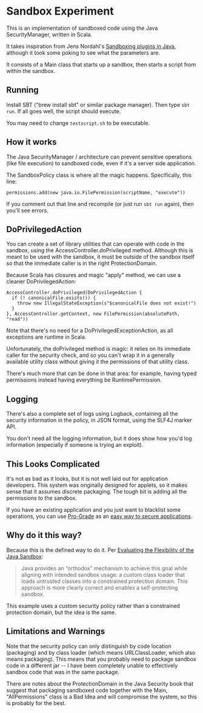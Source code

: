 # Sandbox Experiment

This is an implementation of sandboxed code using the Java SecurityManager, written in Scala.

It takes inspiration from Jens Nordahl's [Sandboxing plugins in Java](http://www.jayway.com/2014/06/13/sandboxing-plugins-in-java/), although it took some poking to see what the parameters are.

It consists of a Main class that starts up a sandbox, then starts a script from within the sandbox.

## Running

Install SBT ("brew install sbt" or similar package manager).  Then type `sbt run`.  If all goes well, the script should execute.

You may need to change `testscript.sh` to be executable.

## How it works

The Java SecurityManager / architecture can prevent sensitive operations (like file execution) to sandboxed code, even if it's a server side application.

The SandboxPolicy class is where all the magic happens.  Specifically, this line:

```
permissions.add(new java.io.FilePermission(scriptName, "execute"))
```

If you comment out that line and recompile (or just run `sbt run` again), then you'll see errors.

## DoPrivilegedAction

You can create a set of library utilities that can operate with code in the sandbox, using the AccessController.doPrivileged method.  Although this is meant to be used with the sandbox, it must be outside of the sandbox itself so that the immediate caller is in the right ProtectionDomain.

Because Scala has closures and magic "apply" method, we can use a cleaner DoPrivilegedAction: 

```
AccessController.doPrivileged(DoPrivilegedAction {
  if (! canonicalFile.exists()) {
    throw new IllegalStateException(s"$canonicalFile does not exist!")
  }
}, AccessController.getContext, new FilePermission(absolutePath, "read"))
```

Note that there's no need for a DoPrivilegedExceptionAction, as all exceptions are runtime in Scala.

Unfortunately, the doPrivileged method is magic: it relies on its immediate caller for the security check, and so you can't wrap it in a generally available utility class without giving it the permissions of that utility class.

There's much more that can be done in that area: for example, having typed permissions instead having everything be RuntimePermission.

## Logging

There's also a complete set of logs using Logback, containing all the security information in the policy, in JSON format, using the SLF4J marker API.

You don't need all the logging information, but it does show how you'd log information (especially if someone is trying an exploit).

## This Looks Complicated

It's not as bad as it looks, but it is not well laid out for application developers.  This system was originally designed for applets, so it makes sense that it assumes discrete packaging.  The tough bit is adding all the permissions to the sandbox.

If you have an existing application and you just want to blacklist some operations, you can use [Pro-Grade](http://pro-grade.sourceforge.net/) as an [easy way to secure applications](https://tersesystems.com/2015/12/22/an-easy-way-to-secure-java-applications/).

## Why do it this way?

Because this is the defined way to do it.  Per [Evaluating the Flexibility of the Java Sandbox](https://www.cs.cmu.edu/~clegoues/docs/coker15acsac.pdf):

> Java provides an “orthodox” mechanism to achieve this goal while aligning with intended sandbox usage: a custom class loader that loads untrusted classes into a constrained protection domain. This approach is more clearly correct and enables a self-protecting sandbox.

This example uses a custom security policy rather than a constrained protection domain, but the idea is the same.

## Limitations and Warnings

Note that the security policy can only distinguish by code location (packaging) and by class loader (which means URLClassLoader, which also means packaging).  This means that you probably need to package sandbox code in a different jar -- I have been completely unable to effectively sandbox code that was in the same package. 

There are notes about the ProtectionDomain in the Java Security book that suggest that packaging sandboxed code together with the Main, "AllPermissions" class is a Bad Idea and will compromise the system, so this is probably for the best.
